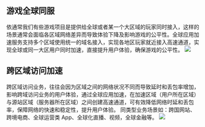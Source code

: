 ## 游戏全球同服
依通常我们有些游戏项目是提供给全球或者某一个大区域的玩家同时接入，这样的场景通常会面临各区域网络差异而导致体验下降及影响游戏的公平性。全球应用加速服务支持多个区域使用统一的域名接入，实现各地区玩家就近接入高速通道，实现全球或同一大区用户同时加速，直接提升用户体验，确保游戏的公平性。
![](https://main.qcloudimg.com/raw/fb02526c9a7af92ac60d32ec424cb6dc.png)

## 跨区域访问加速
跨区域访问业务，往往会因为区域之间的网络状况不同而导致延时和丢包率增加，影响跨域访问业务的用户体验，通过全球应用加速，在加速区域（用户所在区域）与源站区域（服务器所在区域）之间创建高速通道，可有效降低网络时延和丢包率，保障网络的快速和稳定性，提升用户体验。
同类型业务场景如：跨国网站、跨境电商、全球运营类 App、全球化直播、视频，全球金融等。
![](https://main.qcloudimg.com/raw/5a09dc3efaef4c683ac9c059569ffbd4.png)
